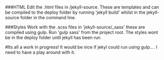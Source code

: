 
###HTML
Edit the .html files in /jekyll-source. These are templates and can be compiled to the deploy folder by running 'jekyll build' whilst in the jekyll-source folder in the command line.

###Styles
Work with the .scss files in 'jekyll-source/_sass' these are compiled using gulp.
Run 'gulp sass' from the project root.
The styles wont be in the deploy folder until jekyll has been run

#Its all a work in progress!
It would be nice if jekyl could run using gulp.... I need to have a play around with it.
